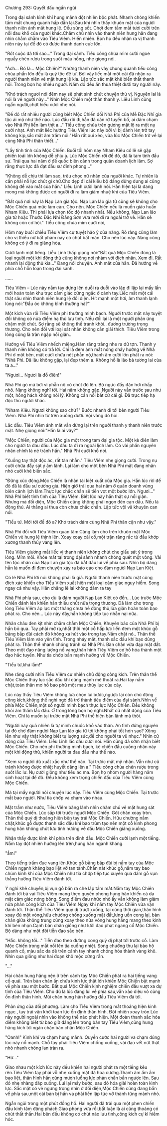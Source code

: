 




Chương 293: Quyết đấu ngắn ngủi


Trong đại sảnh kình khí hung mãnh đột nhiên bộc phát. Nhanh chóng khiến tầm mắt chung quanh hấp dẫn lại.Sau khi nhìn thấy khuôn mặt của người thanh niên ánh mắt hung lệ. Đều sửng sốt. Chợt đem tầm mắt tươi cười trên nỗi đau khổ của người khác.Chăm chú nhìn vào thanh niên hung hãn đang nhìn chằm chằm vào Tiêu Viêm. Hiển nhiên. Bọn họ đều nhận ra vị thanh niên này tại đế đô có được thanh danh cực lớn.

"Rốt cuộc đã tới sao..." Trong đại sảnh. Tiểu công chúa mỉm cười ngoe nguẩy chén rượu trong suốt màu hồng, nhẹ giọng nói.

"Ách... Đó là... Mộc Chiến?" Những thanh niên vây chung quanh tiểu công chúa phần lớn đều là quý tộc đệ tử. Bởi vậy liếc mắt một cái đã nhận ra người thanh niên vẻ mặt hung lệ kia. Lập tức sắc mặt khẽ biến thất thanh nói. Trong bọn họ nhiều người. Năm đó đều ăn thua thiệt dưới tay người này.

"Khó trách ngươi nói đêm nay sẽ phát sinh chút chuyện thú vị. Nguyên lai là nói là về người này..." Nhìn Mộc Chiến một thân thanh y. Liễu Linh cũng ngẩn người,chợt hiểu cười nhẹ nói.

"Đế đô rất nhiều người cũng biết Mộc Chiến đối Nhã Phỉ của Mễ Đặc Nhĩ gia tộc ái mộ như thế nào. Lúc đầu rời đi,hắn đã càn rỡ tuyến bố, ai dám chạm vào Nhã Phi liền làm thịt a..." Tiểu công chúa trên gương mặt lộ ra một nụ cười nhạt. Ánh mắt liếc hướng Tiêu Viêm lúc này bởi vì bị đánh lén trở tay không kịp,sắc mặt âm trầm nói:"Hắn rất xui xẻo, vừa lúc Mộc Chiến trở về lại cùng Nhã Phi thân thiết..."

"Lấy tính tình của Mộc Chiến. Buổi tối hôm nay Nham Kiêu có lẽ sẽ gặp phiền toái lớn không dễ chịu a. Lúc Mộc Chiến rời đế đô, đã là tam tinh đấu sư. Trải qua hai năm ở đế quốc biên cảnh trong quân doanh lịch lãm. Sợ rằng thực lực đã đạt đấu sư đỉnh phong..."

"Không dễ chịu thì làm sao, trêu chọc nữ nhân của người khác. Tự nhiên là cần phải nỗ lực chút gì chứ.Cho dẹp đi cái kiểu bộ dáng dửng dưng ai cũng không để vào mắt của hắn." Liễu Linh cười lạnh nói. Hắn hiện tại là đang mong mà không được có người đi ra làm giảm nhuệ khí của Tiêu Viêm.

"Bất quá nơi này là Nạp Lan gia tộc. Nạp Lan lão gia tử cũng sẽ không cho Mộc Chiến quá mức làm càn. Cho nên. Mộc Chiến nếu là muốn giáo huấn Nham Kiêu. Thì phải lựa chọn tốc độ nhanh nhất. Nếu không, Nạp Lan lão gia tử hoặc Thước Đặc Nhĩ Đằng Sơn vừa mới đi ra ngoài trở về. Hắn sẽ không còn cơ hội." Tiểu công chúa mỉm cười nói,

Hôm nay buổi chiều Tiêu Viêm cự tuyệt hảo ý của nàng. Rõ ràng cũng làm cho vị thiếu nữ bất phàm này có chút bất mãn. Cho nên lúc này. Nàng cũng không có ý đi ra giảng hòa.

Cười lạnh một tiếng. Liễu Linh thấp giọng nói:"Bất quá Mộc Chiến đúng là loại người một khi động thủ cũng không nói nhảm với địch nhân. Xem đi. Rất nhanh lại động thủ kìa..." Đang nói chuyện. Ánh mắt của hắn. Đã hướng về phía chỗ hỗn loạn trong đại sảnh.

......

Tiêu Viêm – Lúc này nắm tay dựng lên duỗi ra duỗi vào lặp đi lặp lại mấy lần mới hoàn toàn khu trục cảm giác cứng ngắc ở cánh tay.Liếc mắt một cái thật sâu nhìn thanh niên hung lệ đối diện. Hít mạnh một hơi, âm thanh lạnh lùng nói:"Đầu óc không bình thường hả?"

Một kích vừa rồi Tiêu Viêm phi thường minh bạch. Người trước mặt này tuyệt đối không có nửa điểm hạ thủ lưu tình. Nếu đổi lại là một người phản ứng chậm một chút. Sợ rằng sẽ không thể tránh khỏi.. đương trường trọng thương. Cho nên đối với loại sát nhân không cần giải thích. Tiêu Viêm trong lòng cũng là tràn ngập nổi giận..

Hướng về Tiêu Viêm nhếch miệng.Hàm răng trắng nhe ra dữ tợn. Thanh y thanh niên không có trả lời. Chỉ là đem ánh mắt nóng cháy hướng về Nhã Phỉ ở một bên, mặt cười chứa nét phẫn nộ,thanh âm cười lớn phát ra nói: "Nhã Phi. Đã lâu không gặp, lại đẹp thêm a. Không hổ là lão bà tương lai của ta a..."

"Ngươi... Ngươi là đồ điên!"

Nhã Phi gò má bởi vì phẫn nộ có chút đỏ lên. Bộ ngực đầy đặn hơi nhấp nhô. Nàng không nghĩ tới. Hai năm không gặp. Người này vẫn trước sau như một, hống hách không nói lý. Không cần nói bất cứ cái gì. Đã trực tiếp hạ độc thủ người khác.

"Nham Kiêu. Ngươi không sao chứ?" Bước nhanh đi tới bên người Tiêu Viêm. Nhã Phi nhìn từ trên xuống dưới. Vội vàng dò hỏi.

Lắc đầu. Tiêu Viêm ánh mắt vẫn dừng lại trên người thanh y thanh niên trước mặt. Nhẹ giọng nói:"Hắn là ai vậy?"

"Mộc Chiến, người của Mộc gia một trong tam đại gia tộc. Một kẻ điên làm cho người ta đau đầu. Lúc đầu ta đi ra ngoài lịch lãm. Có vài phần nguyên nhân chính là né tránh hắn." Nhã Phi cười khổ nói.

"Xuống tay thật độc ác, rất tàn nhẫn." Tiêu Viêm nhẹ giọng cười. Trong nụ cười chứa đầy sát ý âm lãnh. Lại làm cho một bên Nhã Phi mặt đang nhăn nhó cười khẽ biến sắc.

"Đừng xúc động.Mộc Chiến là nhân tài kiệt xuất của Mộc gia. Hắn lúc rời đế đô đã là đấu sư cường giả. Hiện giờ trải qua hai năm ở quân doanh vùng biên cảnh lịch lãm.Thực lực chắc chắn sẽ tiến vọt một bước lớn. Ngươi..." Nhã Phĩ biết tính tình của Tiêu Viêm. Biết lúc này hắn thật sự nổi giận. Nhưng mà đối diện, Mộc Chiến cũng không phải ngọn đèn cạn dầu. Nếu là động thủ. Ai thắng ai thua còn chưa chắc chắn. Lập tức vội vã khuyên can nói.

"Tiểu tử. Mới tới đế đô a? Khó trách dám cùng Nhã Phi thân cận như vậy."

Nhã Phi đối với Tiêu Viêm quan tâm.Càng làm cho trên khuôn mặt Mộc Chiến vẻ hung lệ thịnh lên. Xoay xoay cái cổ,một trận răng rắc từ đầu khớp xương thanh thúy vang lên.

Tiêu Viêm giương mắt liếc vị thanh niên không chút che giấu sát ý trong lòng. Mím môi. Khóe mắt tại trong đại sảnh nhanh chóng quét một vòng. Vài tên tộc nhân của Nạp Lan gia tộc đã bắt đầu lui về phía sau. Nhìn bộ dáng hẳn là muốn đi đem chuyện xảy ra báo cáo cho đám người Nạp Lan Kiệt.

Có lẽ Nhã Phi lời nói không phải là giả. Người thanh niên trước mặt cũng đích xác khiến cho Tiểu Viêm xuất hiện một loại cảm giác nguy hiểm. Song ngay cả như vậy. Hắn chẳng lẽ lại không dám ra tay

Nhã Phi phía sau, cho dù là đám người Nạp Lan Kiệt có đến... Lúc trước Mộc Chiến đánh lén khiến hắn thiếu chút nữa trọng thương. Đã làm cho trong lòng Tiêu Viêm áp lực một tháng chưa hề động thủ,lửa giận hoàn toàn bạo phát ra. Cho nên... Lúc này đây,hắn không tiếp tục nhẫn nại nữa.

Nhãn châu đen kịt nhìn chằm chằm Mộc Chiến. Khuyên bảo của Nhã Phĩ bị hắn bỏ qua. Tay phải mở ra,nhất thời một cỗ hấp lực liền đem một khúc gỗ bằng bắp đùi cách đó không xa hút vào trong tay.Nắm chặt nó.. Thân thể Tiêu Viêm lâm vào yên tĩnh. Trong nháy mắt, thanh sắc đấu khí bạo dũng phát ra. Thân thể nhanh chóng tránh xa Nhã Phi. Bàn chân vừa đạp mặt đất. Theo một đạo năng lượng nổ vang,thân hình Tiêu Viêm cơ hồ hóa thành một đạo hắc tuyến. Như tia chớp bắn mạnh hướng về Mộc Chiến.

"Tiểu tử,khá lắm!"

Nhe răng cười nhìn Tiểu Viêm cư nhiên chủ động công kích. Trên thân thể Mộc Chiến thúy lục sắc đấu khí cũng mạnh mẽ thoát ra.Hai tay nắm chặt,toàn thân mơ hồ bao phủ một màu thúy lục của cây.

Lúc này thấy Tiêu Viêm không lựa chọn lui bước,ngược lại còn chủ động công kích,không thể nghi ngờ đã trở thành tiêu điểm của đại sảnh.Nhìn về phía Mộc Chiến,một số người minh bạch thực lực Mộc Chiến. Đều không khỏi âm thầm lắc đầu. Ở trong lòng bọn họ nghĩ.Nhất cử nhất động của Tiêu Viêm. Chỉ là muốn tại trước mặt Nhã Phi thể hiện bản lãnh mà thôi.

"Người này quả nhiên là tự mình chuốc khổ vào thân. An tĩnh đứng nguyên tại đó chờ đám người Nạp Lan lão gia tử tới không phải tốt hơn sao? Xông lên như vậy thật không biết tự lượng sức,để cho người ta vũ nhục." Nhìn cử động của Tiêu Viêm. Liễu Linh lắc đầu cười nói. Hắn cũng đã sớm nhận biết Mộc Chiến. Cho nên phi thường minh bạch, kẻ chiến đấu cuồng nhân này một khi động thủ, khiến người ta đau đầu như thế nào.

"Xem ra người dù xuất xắc như thế nào. Tại trước mặt mỹ nhân. Vẫn như cũ tránh không được nhiệt huyết dâng lên a." Tiểu công chúa chén rượu trong suốt lắc lư. Nụ cười giống như tiểu ác ma. Bọn họ nhóm người hàng năm sinh hoạt tại đế đô. Đều không xem trọng chiến đấu của Tiêu Viêm cùng Mộc Chiến.

Mà tại mấy người nói chuyện lúc này. Tiêu Viêm cùng Mộc Chiến. Tại trước mắt bao người. Như tia chớp va chạm vào nhau.

Mặt trầm như nước, Tiêu Viêm băng lãnh nhìn chăm chú vẻ mặt hung sát của Mộc Chiến. Lúc sắp tới trước người Mộc Chiến. Gót chân xoay tròn. Thân thể quỷ dị thoáng hiện bên tay trái Mộc Chiến. Hữu chưởng nắm chặt,khúc gỗ được thanh sắc đấu khí bao trùm tạo nên một cỗ kình phong hung hãn không chút lưu tình hướng về đầu Mộc Chiến giáng xuống.

Nhận thấy được kình khí phía trên đỉnh đầu. Mộc Chiến cười lạnh một tiếng. Nắm tay đột nhiên hướng lên trên,hung hãn ngạnh kháng.

"ầm!"

Theo tiếng trầm đục vang lên.Khúc gỗ bằng bắp đùi bị nắm tay của Mộc Chiến ngạnh kháng bạo liệt vỡ tan tành.Chấn nát khúc gỗ,nắm tay bao chùm kình khí của Mộc Chiến như tia chớp tiếp tục xuyên qua đám gỗ vụn thẳng hướng Tiêu Viêm đánh tới.

Ý nghĩ khẽ chuyển,bị vụn gỗ bắn ra che lấp tầm mắt.Nắm tay Mộc Chiến đánh tới bả vai Tiêu Viêm mang theo quyền phong hung hãn khiến cả da mặt cảm giác nóng bỏng. Song điểm đau nhức nhỏ ấy vẫn không làm giảm nửa phần công kích của Tiêu Viêm.Ngay khi nắm tay Mộc Chiến vừa vặn đánh tới. Thân thể Tiêu Viêm quỷ dị trượt xuống, tại cùng thời gian,thân hình xoay đủ một vòng,hữu chưởng chống xuống mặt đất,lưng uốn cong lại, bàn chân giữa không trung cũng xoay theo nửa vòng hung hăng mang theo kình khí bén nhọn.Cạnh bàn chân giống như lưỡi đao phạt ngang cổ Mộc Chiến. Bộ dáng như một đôi tiễn đao sắc bén.

"Hắc. không tồi..." Tiễn đao theo đường cong quỷ dị phạt tới trước cổ. Làm Mộc Chiến trong mắt nổi lên tia cuồng nhiệt. Song chưởng thu lại bảo hộ quanh cổ, màu sắc da dẻ trên cánh tay nhanh chóng hóa thành vàng khô. Nhìn qua giống như hai đoạn khô mộc cứng rắn.

"..."

Hai chân hung hăng nện ở trên cánh tay Mộc Chiến phát ra hai tiếng vang cổ quái. Trên bàn chân ẩn chứa kình lực thật lớn khiến Mộc Chiến bật mạnh về phía sau một bước. Bất quá Mộc Chiến kinh nghiệm chiến đấu vượt xa dự tính của Tiêu Viêm. Cho dù là lúc đang lui về phía sau,vẫn xảo diệu vô cùng ổn định thân hình. Mũi chân hung hãn hướng đầu Tiêu Viêm đá tới.

Phản ứng của đối phương. Làm cho Tiểu Viêm trong mắt thoáng hiện kinh ngạc., tay trái vận khởi toàn lực ổn định thân hình. Đột nhiên xoay tròn.Lúc này người ngoài nhìn vào không thể nào phát hiện. Một đoàn thanh sắc hỏa diễm không biết từ bao giờ dâng lên trong bàn tay Tiêu Viêm,cũng hung hăng kích tới ngăn chặn bàn chân Mộc Chiến.

"Oanh!" Kình khí va chạm hung mãnh. Quyền cước hai người va chạm đúng lúc này nổ mạnh. Chỗ tay phải Tiêu Viêm chống xuống, vài đạo vết nứt thật nhỏ nhanh chóng lan tràn ra.

"Hừ..."

Giao nhau một kích lúc này đều khiến hai người phát ra một tiếng kêu rên.Tiêu Viêm tay phải vỗ nhẹ xuống mặt đá hoa cương.Thanh âm ầm ầm bạo liệt, thân hình hắn cũng mượn luồng lực phản chấn bắn ngược lên. Sau đó nhẹ nhàng đáp xuống. Lui lại mấy bước, sau đó hóa giải hoàn toàn kình lực. Sắc mặt có vẻ ngưng trọng nhìn ở đối diện,Mộc Chiến cũng đang bắn về phía sau,một cái bàn bị hắn va phải liền lập tức vỡ thành từng mảnh nhỏ.

Ngắn ngủi trong một phút đồng hồ. Hai người đã trải qua một phen chiến đấu kinh tâm động phách.Giao phong vừa rồi,bất luận là ai cũng thoáng có chút thất thần.Hai bên đều không có chút nào lưu tình,công kích cự kì hiểm hóc.




